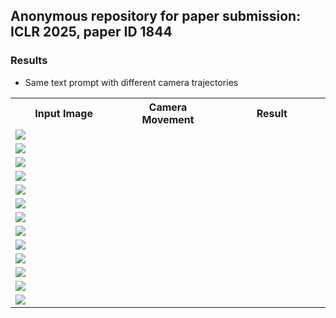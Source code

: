 ## Anonymous repository for paper submission: ICLR 2025, paper ID 1844

### Results
- Same text prompt with different camera trajectories
<table>
  <tr>
    <th width=34% style="text-align:center">Input Image</th>
    <th width=32% style="text-align:center">Camera Movement</th>
    <th width=34% style="text-align:center">Result</th>
  </tr>
  <tr>
    <td colspan="3" ><img src="gif/000.gif"></td>
  </tr>
  <tr>
    <td colspan="3"><img src="gif/001.gif"></td>
  </tr>
  <tr>
    <td colspan="3"><img src="gif/002.gif"></td>
  </tr>
  <tr>
    <td colspan="3"><img src="gif/003.gif"></td>
  </tr>
  <tr>
    <td colspan="3"><img src="gif/004.gif"></td>
  </tr>
  <tr>
    <td colspan="3"><img src="gif/005.gif"></td>
  </tr>
  <tr>
    <td colspan="3"><img src="gif/009.gif"></td>
  </tr>
  <tr>
    <td colspan="3"><img src="gif/011.gif"></td>
  </tr>
  <tr>
    <td colspan="3"><img src="gif/012.gif"></td>
  </tr>
  <tr>
    <td colspan="3"><img src="gif/013.gif"></td>
  </tr>
  <tr>
    <td colspan="3"><img src="gif/015.gif"></td>
  </tr>
  <tr>
    <td colspan="3"><img src="gif/016.gif"></td>
  </tr>
  <tr>
    <td colspan="3"><img src="gif/017.gif"></td>
  </tr>
</table>
